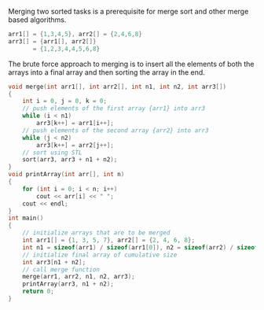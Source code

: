 Merging two sorted tasks is a prerequisite for merge sort and other merge based algorithms.
```cpp
arr1[] = {1,3,4,5}, arr2[] = {2,4,6,8}
arr3[] = {arr1[], arr2[]}
	   = {1,2,3,4,4,5,6,8}
```
The brute force approach to merging is to insert all the elements of both the arrays into a final array and then sorting the array in the end.
```cpp
void merge(int arr1[], int arr2[], int n1, int n2, int arr3[])
{
    int i = 0, j = 0, k = 0;
    // push elements of the first array {arr1} into arr3
    while (i < n1)
        arr3[k++] = arr1[i++];
    // push elements of the second array {arr2} into arr3
    while (j < n2)
        arr3[k++] = arr2[j++];
    // sort using STL
    sort(arr3, arr3 + n1 + n2);
}
void printArray(int arr[], int n)
{
    for (int i = 0; i < n; i++)
        cout << arr[i] << " ";
    cout << endl;
}
int main()
{
    // initialize arrays that are to be merged
    int arr1[] = {1, 3, 5, 7}, arr2[] = {2, 4, 6, 8};
    int n1 = sizeof(arr1) / sizeof(arr1[0]), n2 = sizeof(arr2) / sizeof(arr1[0]);
    // initialize final array of cumulative size
    int arr3[n1 + n2];
    // call merge function
    merge(arr1, arr2, n1, n2, arr3);
    printArray(arr3, n1 + n2);
    return 0;
}
```
